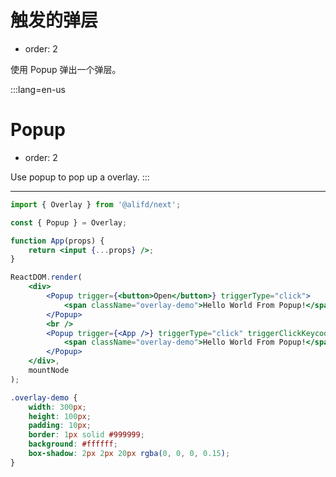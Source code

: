 # 触发的弹层

-   order: 2

使用 Popup 弹出一个弹层。

:::lang=en-us

# Popup

-   order: 2

Use popup to pop up a overlay.
:::

---

```jsx
import { Overlay } from '@alifd/next';

const { Popup } = Overlay;

function App(props) {
    return <input {...props} />;
}

ReactDOM.render(
    <div>
        <Popup trigger={<button>Open</button>} triggerType="click">
            <span className="overlay-demo">Hello World From Popup!</span>
        </Popup>
        <br />
        <Popup trigger={<App />} triggerType="click" triggerClickKeycode={40}>
            <span className="overlay-demo">Hello World From Popup!</span>
        </Popup>
    </div>,
    mountNode
);
```

```css
.overlay-demo {
    width: 300px;
    height: 100px;
    padding: 10px;
    border: 1px solid #999999;
    background: #ffffff;
    box-shadow: 2px 2px 20px rgba(0, 0, 0, 0.15);
}
```
